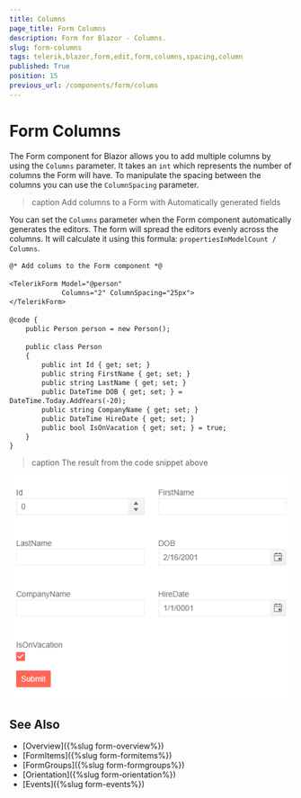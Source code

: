 ```yaml
---
title: Columns
page_title: Form Columns
description: Form for Blazor - Columns.
slug: form-columns
tags: telerik,blazor,form,edit,form,columns,spacing,column
published: True
position: 15
previous_url: /components/form/colums
---
```


# Form Columns

The Form component for Blazor allows you to add multiple columns by using the `Columns` parameter. It takes an `int` which represents the number of columns the Form will have. To manipulate the spacing between the columns you can use the `ColumnSpacing` parameter. 

>caption Add columns to a Form with Automatically generated fields

You can set the `Columns` parameter when the Form component automatically generates the editors. The form will spread the editors evenly across the columns. It will calculate it using this formula: `propertiesInModelCount / Columns`.

````RAZOR
@* Add colums to the Form component *@

<TelerikForm Model="@person"
             Columns="2" ColumnSpacing="25px">
</TelerikForm>

@code {
    public Person person = new Person();

    public class Person
    {
        public int Id { get; set; }
        public string FirstName { get; set; }
        public string LastName { get; set; }
        public DateTime DOB { get; set; } = DateTime.Today.AddYears(-20);
        public string CompanyName { get; set; }
        public DateTime HireDate { get; set; }
        public bool IsOnVacation { get; set; } = true;
    }
}
````

>caption The result from the code snippet above

![Form Columns Example](images/form-columns-example.png)

## See Also

  * [Overview]({%slug form-overview%})
  * [FormItems]({%slug form-formitems%})
  * [FormGroups]({%slug form-formgroups%})
  * [Orientation]({%slug form-orientation%})
  * [Events]({%slug form-events%})
   
